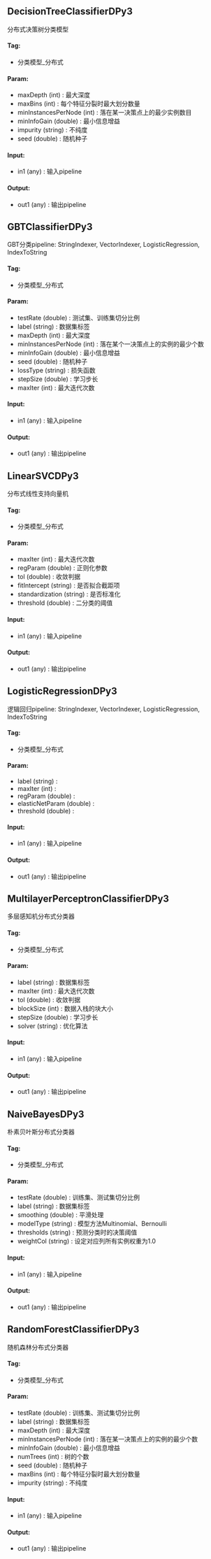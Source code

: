 
## DecisionTreeClassifierDPy3

分布式决策树分类模型

#### Tag:
* 分类模型_分布式

#### Param:
* maxDepth (int) : 最大深度
* maxBins (int) : 每个特征分裂时最大划分数量
* minInstancesPerNode (int) : 落在某一决策点上的最少实例数目
* minInfoGain (double) : 最小信息增益
* impurity (string) : 不纯度
* seed (double) : 随机种子

#### Input:
* in1 (any) : 输入pipeline

#### Output:
* out1 (any) : 输出pipeline

## GBTClassifierDPy3

GBT分类pipeline: StringIndexer, VectorIndexer, LogisticRegression, IndexToString

#### Tag:
* 分类模型_分布式

#### Param:
* testRate (double) : 测试集、训练集切分比例
* label (string) : 数据集标签
* maxDepth (int) : 最大深度
* minInstancesPerNode (int) : 落在某个一决策点上的实例的最少个数
* minInfoGain (double) : 最小信息增益
* seed (double) : 随机种子
* lossType (string) : 损失函数
* stepSize (double) : 学习步长
* maxIter (int) : 最大迭代次数

#### Input:
* in1 (any) : 输入pipeline

#### Output:
* out1 (any) : 输出pipeline

## LinearSVCDPy3

分布式线性支持向量机

#### Tag:
* 分类模型_分布式

#### Param:
* maxIter (int) : 最大迭代次数
* regParam (double) : 正则化参数
* tol (double) : 收敛判据
* fitIntercept (string) : 是否拟合截距项
* standardization (string) : 是否标准化
* threshold (double) : 二分类的阈值

#### Input:
* in1 (any) : 输入pipeline

#### Output:
* out1 (any) : 输出pipeline


## LogisticRegressionDPy3

逻辑回归pipeline: StringIndexer, VectorIndexer, LogisticRegression, IndexToString

#### Tag:
* 分类模型_分布式

#### Param:
* label (string) : 
* maxIter (int) : 
* regParam (double) : 
* elasticNetParam (double) : 
* threshold (double) : 

#### Input:
* in1 (any) : 输入pipeline

#### Output:
* out1 (any) : 输出pipeline


## MultilayerPerceptronClassifierDPy3

多层感知机分布式分类器

#### Tag:
* 分类模型_分布式

#### Param:
* label (string) : 数据集标签
* maxIter (int) : 最大迭代次数
* tol (double) : 收敛判据
* blockSize (int) : 数据入栈的块大小
* stepSize (double) : 学习步长
* solver (string) : 优化算法

#### Input:
* in1 (any) : 输入pipeline

#### Output:
* out1 (any) : 输出pipeline 

## NaiveBayesDPy3

朴素贝叶斯分布式分类器

#### Tag:
* 分类模型_分布式

#### Param:
* testRate (double) : 训练集、测试集切分比例
* label (string) : 数据集标签
* smoothing (double) : 平滑处理
* modelType (string) : 模型方法Multinomial、Bernoulli
* thresholds (string) : 预测分类时的决策阈值
* weightCol (string) : 设定对应列所有实例权重为1.0

#### Input:
* in1 (any) : 输入pipeline

#### Output:
* out1 (any) : 输出pipeline

## RandomForestClassifierDPy3

随机森林分布式分类器

#### Tag:
* 分类模型_分布式

#### Param:
* testRate (double) : 训练集、测试集切分比例
* label (string) : 数据集标签
* maxDepth (int) : 最大深度
* minInstancesPerNode (int) : 落在某一决策点上的实例的最少个数
* minInfoGain (double) : 最小信息增益
* numTrees (int) : 树的个数
* seed (double) : 随机种子
* maxBins (int) : 每个特征分裂时最大划分数量
* impurity (string) : 不纯度

#### Input:
* in1 (any) : 输入pipeline

#### Output:
* out1 (any) : 输出pipeline
